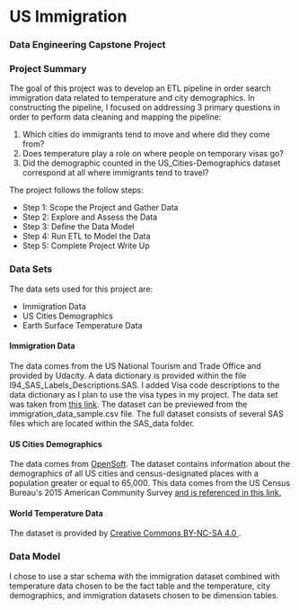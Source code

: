 <h1>US Immigration</h1>
<h3>Data Engineering Capstone Project</h3>

<h3>Project Summary</h3>
The goal of this project was to develop an ETL pipeline in order search immigration data related to temperature and city demographics. In constructing the pipeline, I focused on addressing 3 primary questions in order to perform data cleaning and mapping the pipeline:
<ol> 
    <li>Which cities do immigrants tend to move and where did they come from?</li>
<li>Does temperature play a role on where people on temporary visas go?</li>
    <li>Did the demographic counted in the US_Cities-Demographics dataset correspond at all where immigrants tend to travel?</li>
</ol>

The project follows the follow steps:
* Step 1: Scope the Project and Gather Data
* Step 2: Explore and Assess the Data
* Step 3: Define the Data Model
* Step 4: Run ETL to Model the Data
* Step 5: Complete Project Write Up

<h3>Data Sets</h3>
The data sets used for this project are:
<ul>
    <li>Immigration Data</li>
    <li>US Cities Demographics</li>
    <li>Earth Surface Temperature Data</li>
</ul>

<h4>Immigration Data</h4>
The data comes from the US National Tourism and Trade Office and provided by Udacity. A data dictionary is provided within the file I94_SAS_Labels_Descriptions.SAS. I added Visa code descriptions to the data dictionary as I plan to use the visa types in my project.
The data set was taken from <a href="https://travel.trade.gov/research/reports/i94/historical/2016.html">this link</a>.
The dataset can be previewed from the immigration_data_sample.csv file. The full dataset consists of several SAS files which are located within the
SAS_data folder.  

<h4>US Cities Demographics</h4>
The data comes from <a href="https://public.opendatasoft.com/explore/dataset/us-cities-demographics/export/">OpenSoft</a>. The dataset contains information about the demographics of all US cities and census-designated places with a population greater or equal to 65,000. This data comes from the US Census Bureau's 2015 American Community Survey <a href="https://www.census.gov/data/developers/about/terms-of-service.html">and is referenced in this link. </a> 

<h4>World Temperature Data</h4>
The dataset is provided by <a href="https://creativecommons.org/licenses/by-nc-sa/4.0/">Creative Commons BY-NC-SA 4.0 </a>.  


<h3>Data Model</h3>
I chose to use a star schema with the immigration dataset combined with temperature data chosen to be the fact table and the temperature,  city demographics, and immigration datasets chosen to be dimension tables.
